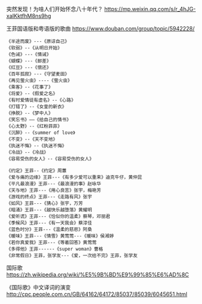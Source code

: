 
突然发现！为啥人们开始怀念八十年代？ https://mp.weixin.qq.com/s/r_4hJG-xaIKktfhM8ns9hg

王菲国语版和粤语版的歌曲 https://www.douban.com/group/topic/5942228/
```console
《半途而废》---《原谅自己》
《软弱》--《从明日开始》
《色诫》---《情诫》
《蝴蝶》---《邮差》
《红豆》---《偿还》
《百年孤寂》---《守望麦田》
《再见萤火虫》----《萤火虫》
《乘客》--《花事了》
《将爱》--《假爱之名》
《有时爱情徒有虚名》--《心路》
《打错了》--《女皇的新衣》
《挣脱》--《梦中人》
《笑忘书》——《给自己的情书》
《心太野》--《红粉菲菲》
《沉醉》--《summer of love》
《不变》--《天不变地》
《执迷不悔》--《执迷不悔》
《冷战》--《冷战》
《容易受伤的女人》--《容易受伤的女人》

《约定》王菲--《约定》周蕙
《爱与痛的边缘》王菲---《有多少爱可以重来》迪克牛仔，黄仲昆
《平凡最浪漫》王菲---《最浪漫的事》赵咏华
《天与地》王菲---《用心良苦》张宇，梅艳芳
《游戏的终点》王菲---《走路有风》张宇
《如风》王菲---《猜心》张宇，万芳
《暗涌》王菲---《越快乐越堕落》黄耀明
《爱听谎》王菲---《恰似你的温柔》蔡琴，邓丽君
《季候风》王菲---《有一天我会》蔡淳佳
《蓝色时分》王菲---《温柔的慈悲》阿桑
《暖味》王菲---《情雪》黄莺莺---《暖味》侯湘婷
《若你真爱我》王菲---《等着回答》黄莺莺
《多得他》王菲------《super woman》曹格
《非常假日》王菲，张学友---《爱，一次给不完》王菲，张学友
```

国际歌 https://zh.wikipedia.org/wiki/%E5%9B%BD%E9%99%85%E6%AD%8C

《国际歌》中文译词的演变 http://cpc.people.com.cn/GB/64162/64172/85037/85039/6045651.html
